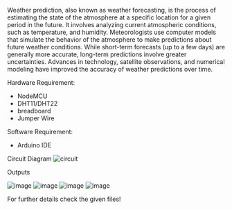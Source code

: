 Weather prediction, also known as weather forecasting, is the process of estimating the state of the atmosphere at a specific location for a given period in the future. It involves analyzing current atmospheric conditions, such as temperature, and humidity. Meteorologists use computer models that simulate the behavior of the atmosphere to make predictions about future weather conditions. While short-term forecasts (up to a few days) are generally more accurate, long-term predictions involve greater uncertainties. Advances in technology, satellite observations, and numerical modeling have improved the accuracy of weather predictions over time.

Hardware Requirement:
   * NodeMCU
   * DHT11/DHT22
   * breadboard
   * Jumper Wire

Software Requirement:
   * Arduino IDE

Circuit Diagram
![circuit](https://github.com/om-1980/Weather-prediction-/assets/111452597/bc1fc1de-bfa2-42c7-9144-4ee4418611c1)



Outputs

![image](https://github.com/om-1980/weather-prediction-/assets/111452597/a39c9f17-9595-47d5-97a9-fcebc2e30ee1)
![image](https://github.com/om-1980/weather-prediction-/assets/111452597/b254cd58-3c58-45b0-bb80-36693f87364f)
![image](https://github.com/om-1980/weather-prediction-/assets/111452597/ac790bca-a0a0-4bb7-a601-313d81d3d734)
![image](https://github.com/om-1980/weather-prediction-/assets/111452597/53dc6cb4-790a-4385-b793-6600a72e907f)


For further details check the given files!
